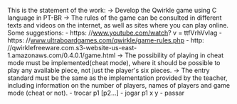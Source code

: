 This is the statement of the work:
  -> Develop the Qwirkle game using C language in PT-BR
  -> The rules of the game can be consulted in different texts and videos on the internet, as well as sites where you can play online.
  Some suggestions:
      - https: //www.youtube.com/watch? v = ttfVrhVvIag
      - https: //www.ultraboardgames.com/qwirkle/game-rules.php
      - http: //qwirklefreeware.com.s3-website-us-east-1.amazonaws.com/0.4.0.1/game.html
  -> The possibility of playing in cheat mode must be implemented(cheat mode), where it should be possible to play any available piece, not just the player's six pieces.
  -> The entry standard must be the same as the implementation provided by the teacher, including information on the number of players, names of players and game mode (cheat or not).
      - trocar p1 [p2…]
      - jogar p1 x y
      - passar
